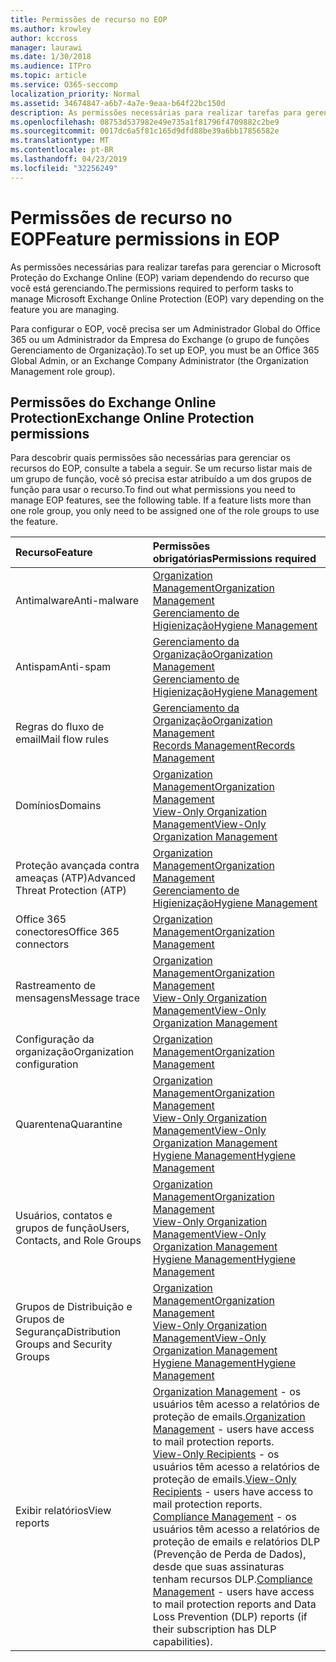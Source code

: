```yaml
---
title: Permissões de recurso no EOP
ms.author: krowley
author: kccross
manager: laurawi
ms.date: 1/30/2018
ms.audience: ITPro
ms.topic: article
ms.service: O365-seccomp
localization_priority: Normal
ms.assetid: 34674847-a6b7-4a7e-9eaa-b64f22bc150d
description: As permissões necessárias para realizar tarefas para gerenciar o Microsoft Proteção do Exchange Online (EOP) variam dependendo do recurso que você está gerenciando.
ms.openlocfilehash: 08753d537982e49e735a1f81796f4709882c2be9
ms.sourcegitcommit: 0017dc6a5f81c165d9dfd88be39a6bb17856582e
ms.translationtype: MT
ms.contentlocale: pt-BR
ms.lasthandoff: 04/23/2019
ms.locfileid: "32256249"
---
```

# <a name="feature-permissions-in-eop"></a><span data-ttu-id="604a2-103">Permissões de recurso no EOP</span><span class="sxs-lookup"><span data-stu-id="604a2-103">Feature permissions in EOP</span></span>

<span data-ttu-id="604a2-104">As permissões necessárias para realizar tarefas para gerenciar o Microsoft Proteção do Exchange Online (EOP) variam dependendo do recurso que você está gerenciando.</span><span class="sxs-lookup"><span data-stu-id="604a2-104">The permissions required to perform tasks to manage Microsoft Exchange Online Protection (EOP) vary depending on the feature you are managing.</span></span> 
  
<span data-ttu-id="604a2-105">Para configurar o EOP, você precisa ser um Administrador Global do Office 365 ou um Administrador da Empresa do Exchange (o grupo de funções Gerenciamento de Organização).</span><span class="sxs-lookup"><span data-stu-id="604a2-105">To set up EOP, you must be an Office 365 Global Admin, or an Exchange Company Administrator (the Organization Management role group).</span></span>
  
## <a name="exchange-online-protection-permissions"></a><span data-ttu-id="604a2-106">Permissões do Exchange Online Protection</span><span class="sxs-lookup"><span data-stu-id="604a2-106">Exchange Online Protection permissions</span></span>

<span data-ttu-id="604a2-p101">Para descobrir quais permissões são necessárias para gerenciar os recursos do EOP, consulte a tabela a seguir. Se um recurso listar mais de um grupo de função, você só precisa estar atribuído a um dos grupos de função para usar o recurso.</span><span class="sxs-lookup"><span data-stu-id="604a2-p101">To find out what permissions you need to manage EOP features, see the following table. If a feature lists more than one role group, you only need to be assigned one of the role groups to use the feature.</span></span>
  
|<span data-ttu-id="604a2-109">**Recurso**</span><span class="sxs-lookup"><span data-stu-id="604a2-109">**Feature**</span></span>|<span data-ttu-id="604a2-110">**Permissões obrigatórias**</span><span class="sxs-lookup"><span data-stu-id="604a2-110">**Permissions required**</span></span>|
|:-----|:-----|
|<span data-ttu-id="604a2-111">Antimalware</span><span class="sxs-lookup"><span data-stu-id="604a2-111">Anti-malware</span></span>  <br/> |[<span data-ttu-id="604a2-112">Organization Management</span><span class="sxs-lookup"><span data-stu-id="604a2-112">Organization Management</span></span>](http://technet.microsoft.com/library/0bfd21c1-86ac-4369-86b7-aeba386741c8.aspx) <br/> [<span data-ttu-id="604a2-113">Gerenciamento de Higienização</span><span class="sxs-lookup"><span data-stu-id="604a2-113">Hygiene Management</span></span>](http://technet.microsoft.com/library/fc0a9ec2-9c3d-42f6-8442-8603fb29d464.aspx) <br/> |
|<span data-ttu-id="604a2-114">Antispam</span><span class="sxs-lookup"><span data-stu-id="604a2-114">Anti-spam</span></span>  <br/> |[<span data-ttu-id="604a2-115">Gerenciamento da Organização</span><span class="sxs-lookup"><span data-stu-id="604a2-115">Organization Management</span></span>](http://technet.microsoft.com/library/0bfd21c1-86ac-4369-86b7-aeba386741c8.aspx) <br/> [<span data-ttu-id="604a2-116">Gerenciamento de Higienização</span><span class="sxs-lookup"><span data-stu-id="604a2-116">Hygiene Management</span></span>](http://technet.microsoft.com/library/fc0a9ec2-9c3d-42f6-8442-8603fb29d464.aspx) <br/> |
|<span data-ttu-id="604a2-117">Regras do fluxo de email</span><span class="sxs-lookup"><span data-stu-id="604a2-117">Mail flow rules</span></span>  <br/> |[<span data-ttu-id="604a2-118">Gerenciamento da Organização</span><span class="sxs-lookup"><span data-stu-id="604a2-118">Organization Management</span></span>](http://technet.microsoft.com/library/0bfd21c1-86ac-4369-86b7-aeba386741c8.aspx) <br/> [<span data-ttu-id="604a2-119">Records Management</span><span class="sxs-lookup"><span data-stu-id="604a2-119">Records Management</span></span>](http://technet.microsoft.com/library/0e0c95ce-6109-4591-b86d-c6cfd44d21f5.aspx) <br/> |
|<span data-ttu-id="604a2-120">Domínios</span><span class="sxs-lookup"><span data-stu-id="604a2-120">Domains</span></span>  <br/> |[<span data-ttu-id="604a2-121">Organization Management</span><span class="sxs-lookup"><span data-stu-id="604a2-121">Organization Management</span></span>](http://technet.microsoft.com/library/0bfd21c1-86ac-4369-86b7-aeba386741c8.aspx) <br/> [<span data-ttu-id="604a2-122">View-Only Organization Management</span><span class="sxs-lookup"><span data-stu-id="604a2-122">View-Only Organization Management</span></span>](http://technet.microsoft.com/library/c514c6d0-0157-4c52-9ec6-441d9a30f3df.aspx) <br/> |
|<span data-ttu-id="604a2-123">Proteção avançada contra ameaças (ATP)</span><span class="sxs-lookup"><span data-stu-id="604a2-123">Advanced Threat Protection (ATP)</span></span>  <br/> |[<span data-ttu-id="604a2-124">Organization Management</span><span class="sxs-lookup"><span data-stu-id="604a2-124">Organization Management</span></span>](http://technet.microsoft.com/library/0bfd21c1-86ac-4369-86b7-aeba386741c8.aspx) <br/> [<span data-ttu-id="604a2-125">Gerenciamento de Higienização</span><span class="sxs-lookup"><span data-stu-id="604a2-125">Hygiene Management</span></span>](http://technet.microsoft.com/library/fc0a9ec2-9c3d-42f6-8442-8603fb29d464.aspx) <br/> |
|<span data-ttu-id="604a2-126">Office 365 conectores</span><span class="sxs-lookup"><span data-stu-id="604a2-126">Office 365 connectors</span></span>  <br/> |[<span data-ttu-id="604a2-127">Organization Management</span><span class="sxs-lookup"><span data-stu-id="604a2-127">Organization Management</span></span>](http://technet.microsoft.com/library/0bfd21c1-86ac-4369-86b7-aeba386741c8.aspx) <br/> |
|<span data-ttu-id="604a2-128">Rastreamento de mensagens</span><span class="sxs-lookup"><span data-stu-id="604a2-128">Message trace</span></span>  <br/> |[<span data-ttu-id="604a2-129">Organization Management</span><span class="sxs-lookup"><span data-stu-id="604a2-129">Organization Management</span></span>](http://technet.microsoft.com/library/0bfd21c1-86ac-4369-86b7-aeba386741c8.aspx) <br/> [<span data-ttu-id="604a2-130">View-Only Organization Management</span><span class="sxs-lookup"><span data-stu-id="604a2-130">View-Only Organization Management</span></span>](http://technet.microsoft.com/library/c514c6d0-0157-4c52-9ec6-441d9a30f3df.aspx) <br/> |
|<span data-ttu-id="604a2-131">Configuração da organização</span><span class="sxs-lookup"><span data-stu-id="604a2-131">Organization configuration</span></span>  <br/> |[<span data-ttu-id="604a2-132">Organization Management</span><span class="sxs-lookup"><span data-stu-id="604a2-132">Organization Management</span></span>](http://technet.microsoft.com/library/0bfd21c1-86ac-4369-86b7-aeba386741c8.aspx) <br/> |
|<span data-ttu-id="604a2-133">Quarentena</span><span class="sxs-lookup"><span data-stu-id="604a2-133">Quarantine</span></span>  <br/> |[<span data-ttu-id="604a2-134">Organization Management</span><span class="sxs-lookup"><span data-stu-id="604a2-134">Organization Management</span></span>](http://technet.microsoft.com/library/0bfd21c1-86ac-4369-86b7-aeba386741c8.aspx) <br/> [<span data-ttu-id="604a2-135">View-Only Organization Management</span><span class="sxs-lookup"><span data-stu-id="604a2-135">View-Only Organization Management</span></span>](http://technet.microsoft.com/library/c514c6d0-0157-4c52-9ec6-441d9a30f3df.aspx) <br/> [<span data-ttu-id="604a2-136">Hygiene Management</span><span class="sxs-lookup"><span data-stu-id="604a2-136">Hygiene Management</span></span>](http://technet.microsoft.com/library/fc0a9ec2-9c3d-42f6-8442-8603fb29d464.aspx) <br/> |
|<span data-ttu-id="604a2-137">Usuários, contatos e grupos de função</span><span class="sxs-lookup"><span data-stu-id="604a2-137">Users, Contacts, and Role Groups</span></span>  <br/> |[<span data-ttu-id="604a2-138">Organization Management</span><span class="sxs-lookup"><span data-stu-id="604a2-138">Organization Management</span></span>](http://technet.microsoft.com/library/0bfd21c1-86ac-4369-86b7-aeba386741c8.aspx) <br/> [<span data-ttu-id="604a2-139">View-Only Organization Management</span><span class="sxs-lookup"><span data-stu-id="604a2-139">View-Only Organization Management</span></span>](http://technet.microsoft.com/library/c514c6d0-0157-4c52-9ec6-441d9a30f3df.aspx) <br/> [<span data-ttu-id="604a2-140">Hygiene Management</span><span class="sxs-lookup"><span data-stu-id="604a2-140">Hygiene Management</span></span>](http://technet.microsoft.com/library/fc0a9ec2-9c3d-42f6-8442-8603fb29d464.aspx) <br/> |
|<span data-ttu-id="604a2-141">Grupos de Distribuição e Grupos de Segurança</span><span class="sxs-lookup"><span data-stu-id="604a2-141">Distribution Groups and Security Groups</span></span>  <br/> |[<span data-ttu-id="604a2-142">Organization Management</span><span class="sxs-lookup"><span data-stu-id="604a2-142">Organization Management</span></span>](http://technet.microsoft.com/library/0bfd21c1-86ac-4369-86b7-aeba386741c8.aspx) <br/> [<span data-ttu-id="604a2-143">View-Only Organization Management</span><span class="sxs-lookup"><span data-stu-id="604a2-143">View-Only Organization Management</span></span>](http://technet.microsoft.com/library/c514c6d0-0157-4c52-9ec6-441d9a30f3df.aspx) <br/> [<span data-ttu-id="604a2-144">Hygiene Management</span><span class="sxs-lookup"><span data-stu-id="604a2-144">Hygiene Management</span></span>](http://technet.microsoft.com/library/fc0a9ec2-9c3d-42f6-8442-8603fb29d464.aspx) <br/> |
|<span data-ttu-id="604a2-145">Exibir relatórios</span><span class="sxs-lookup"><span data-stu-id="604a2-145">View reports</span></span>  <br/> |<span data-ttu-id="604a2-146">[Organization Management](http://technet.microsoft.com/library/0bfd21c1-86ac-4369-86b7-aeba386741c8.aspx) - os usuários têm acesso a relatórios de proteção de emails.</span><span class="sxs-lookup"><span data-stu-id="604a2-146">[Organization Management](http://technet.microsoft.com/library/0bfd21c1-86ac-4369-86b7-aeba386741c8.aspx) - users have access to mail protection reports.</span></span>  <br/> <span data-ttu-id="604a2-147">[View-Only Recipients](http://technet.microsoft.com/library/37e66b92-81d3-412f-b7a9-e1bb8cbeb468.aspx) - os usuários têm acesso a relatórios de proteção de emails.</span><span class="sxs-lookup"><span data-stu-id="604a2-147">[View-Only Recipients](http://technet.microsoft.com/library/37e66b92-81d3-412f-b7a9-e1bb8cbeb468.aspx) - users have access to mail protection reports.</span></span>  <br/> <span data-ttu-id="604a2-148">[Compliance Management](http://technet.microsoft.com/library/b91b23a4-e9c7-4bd0-9ee3-ec5cb498da15.aspx) - os usuários têm acesso a relatórios de proteção de emails e relatórios DLP (Prevenção de Perda de Dados), desde que suas assinaturas tenham recursos DLP.</span><span class="sxs-lookup"><span data-stu-id="604a2-148">[Compliance Management](http://technet.microsoft.com/library/b91b23a4-e9c7-4bd0-9ee3-ec5cb498da15.aspx) - users have access to mail protection reports and Data Loss Prevention (DLP) reports (if their subscription has DLP capabilities).</span></span>  <br/> |
   

